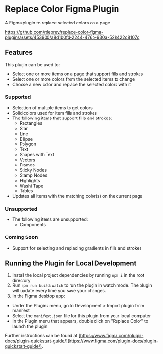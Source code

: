 # Replace Color Figma Plugin

A Figma plugin to replace selected colors on a page

https://github.com/rdeprey/replace-color-figma-plugin/assets/453900/a8d1b0fd-2244-476b-930a-528422c8107c

## Features

This plugin can be used to:

- Select one or more items on a page that support fills and strokes
- Select one or more colors from the selected items to change
- Choose a new color and replace the selected colors with it

### Supported

- Selection of multiple items to get colors
- Solid colors used for item fills and strokes
- The following items that support fills and strokes:
  - Rectangles
  - Star
  - Line
  - Ellipse
  - Polygon
  - Text
  - Shapes with Text
  - Vectors
  - Frames
  - Sticky Nodes
  - Stamp Nodes
  - Highlights
  - Washi Tape
  - Tables
- Updates all items with the matching color(s) on the current page

### Unsupported

- The following items are unsupported:
  - Components

### Coming Soon

- Support for selecting and replacing gradients in fills and strokes

## Running the Plugin for Local Development

1. Install the local project dependencies by running `npm i` in the root directory
2. Run `npm run build:watch` to run the plugin in watch mode. The plugin will update every time you save your changes.
3. In the Figma desktop app:

- Under the Plugins menu, go to Development > Import plugin from manifest
- Select the `manifest.json` file for this plugin from your local computer
- In the Plugin menu that appears, double click on "Replace Color" to launch the plugin

Further instructions can be found at [https://www.figma.com/plugin-docs/plugin-quickstart-guide/](https://www.figma.com/plugin-docs/plugin-quickstart-guide/).
